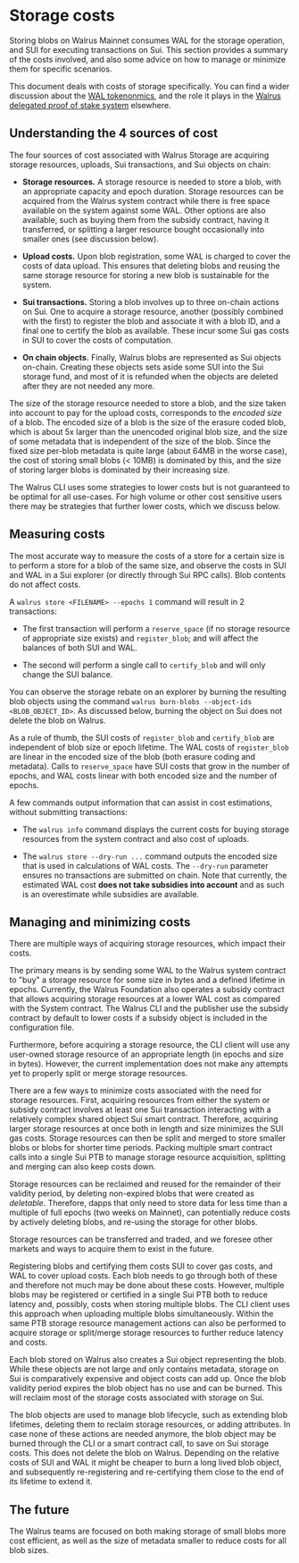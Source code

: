 # Storage costs

Storing blobs on Walrus Mainnet consumes WAL for the storage operation, and SUI for executing
transactions on Sui. This section provides a summary of the costs involved, and also some
advice on how to manage or minimize them for specific scenarios.

This document deals with costs of storage specifically. You can find a wider discussion about
the [WAL tokenonmics](https://www.walrus.xyz/wal-token), and the role it plays in the
[Walrus delegated proof of stake system](../walrus.pdf) elsewhere.

## Understanding the 4 sources of cost

The four sources of cost associated with Walrus Storage are acquiring storage resources, uploads,
Sui transactions, and Sui objects on chain:

- **Storage resources.** A storage resource is needed to store a blob, with an appropriate capacity
  and epoch duration.
  Storage resources can be acquired from the Walrus system contract while there is free space
  available on the system against some WAL. Other options are also available, such as buying
  them from the subsidy contract, having it transferred, or splitting a larger resource bought
  occasionally into smaller ones (see discussion below).

- **Upload costs.** Upon blob registration, some WAL is charged to cover the costs of data upload.
  This ensures that deleting blobs and reusing the same storage resource for storing a new blob is
  sustainable for the system.

- **Sui transactions.** Storing a blob involves up to three on-chain actions on Sui.
  One to acquire a storage resource, another (possibly combined with the first) to
  register the blob and associate it with a blob ID, and a final one to certify the blob
  as available. These incur some Sui gas costs in SUI to cover the costs of
  computation.

- **On chain objects.** Finally, Walrus blobs are represented as Sui objects
  on-chain. Creating these objects sets aside some SUI into the Sui storage fund,
  and most of it is refunded when the objects are deleted after they are not needed
  any more.

The size of the storage resource needed to store a blob, and the size taken into account to pay
for the upload costs, corresponds to the *encoded size* of a
blob. The encoded size of a blob is the size of the erasure coded blob, which is about 5x larger
than the unencoded original blob size, and the size of some metadata that is independent of the
size of the blob. Since the fixed size per-blob metadata is quite large (about 64MB in the worse
case), the cost of storing small blobs (< 10MB) is dominated by this, and the size of storing
larger blobs is dominated by their increasing size.

The Walrus CLI uses some strategies to lower costs but is not guaranteed to be optimal for all
use-cases. For high volume or other cost sensitive users there may be strategies that further
lower costs, which we discuss below.

## Measuring costs

<!-- WAL-723: Update this after changes are made to cost outputs. -->

The most accurate way to measure the costs of a store for a certain size is to perform a store
for a blob of the same size, and observe the costs in SUI and WAL in a Sui explorer (or directly
through Sui RPC calls). Blob contents do not affect costs.

A `walrus store <FILENAME> --epochs 1` command will result in 2 transactions:

- The first transaction will perform a `reserve_space` (if no storage resource of
  appropriate size exists) and `register_blob`; and will affect the balances of both
  SUI and WAL.

- The second will perform a single call to `certify_blob` and will only change the SUI balance.

You can observe the storage rebate on an explorer by burning the resulting blob objects
using the command `walrus burn-blobs --object-ids <BLOB_OBJECT_ID>`. As discussed below,
burning the object on Sui does not delete the blob on Walrus.

As a rule of thumb, the SUI costs of `register_blob` and `certify_blob` are independent of
blob size or epoch lifetime. The WAL costs of `register_blob` are linear in the encoded size of
the blob (both erasure coding and metadata). Calls to `reserve_space` have SUI costs that
grow in the number of epochs, and WAL costs linear with both encoded size and the number of epochs.

A few commands output information that can assist in cost estimations, without submitting
transactions:

- The `walrus info` command displays the current costs for buying storage resources from the
  system contract and also cost of uploads.

- The `walrus store --dry-run ...` command outputs the encoded size that is used in calculations
  of WAL costs. The `--dry-run` parameter ensures no transactions are submitted on chain. Note
  that currently, the estimated WAL cost **does not take subsidies into account** and as such is
  an overestimate while subsidies are available.

## Managing and minimizing costs

There are multiple ways of acquiring storage resources, which impact their costs.

The primary means is by sending some WAL to the Walrus system contract to "buy" a storage resource
for some size in bytes and a defined lifetime in epochs. Currently, the Walrus Foundation also
operates a subsidy contract that allows acquiring storage resources at a lower WAL cost as compared
with the System contract. The Walrus CLI and the publisher use the subsidy contract by default to
lower costs if a subsidy object is included in the configuration file.

Furthermore, before acquiring a storage resource, the CLI client will use any user-owned storage
resource of an appropriate length (in epochs and size in bytes). However, the current implementation
does not make any attempts yet to properly split or merge storage resources.
<!-- TODO(WAL-363): Update this as soon as better storage management is implemented. -->

There are a few ways to minimize costs associated with the need for storage resources. First,
acquiring resources from either the system or subsidy contract involves at least one Sui
transaction interacting with a relatively complex shared object Sui smart contract. Therefore,
acquiring larger storage resources at once both in length and size minimizes the SUI gas costs.
Storage resources can then be split and merged to store smaller blobs or blobs for shorter time
periods. Packing multiple smart contract calls into a single Sui PTB to manage storage resource
acquisition, splitting and merging can also keep costs down.

Storage resources can be reclaimed and reused for the remainder of their validity period,
by deleting non-expired blobs that were created as *deletable*.
Therefore, dapps that only need to store data for less time
than a multiple of full epochs (two weeks on Mainnet), can potentially reduce costs by actively
deleting blobs, and re-using the storage for other blobs.

Storage resources can be transferred and traded, and we foresee other markets and ways to
acquire them to exist in the future.

Registering blobs and certifying them costs SUI to cover gas costs, and WAL to cover upload costs.
Each blob needs to go through both of these and therefore not much may be done about these costs.
However, multiple blobs may be registered or certified in a single Sui PTB both to reduce latency
and, possibly, costs when storing multiple blobs. The CLI client uses this approach when uploading
multiple blobs simultaneously. Within the same PTB storage resource management actions can also be
performed to acquire storage or split/merge storage resources to further reduce latency and costs.

Each blob stored on Walrus also creates a Sui object representing the blob. While these objects are
not large and only contains metadata, storage on Sui is comparatively expensive and object costs
can add up. Once the blob validity period expires the blob object has no use and can be burned.
This will reclaim most of the storage costs associated with storage on Sui.

The blob objects are used to manage blob lifecycle, such as extending blob lifetimes, deleting
them to reclaim storage resources, or adding attributes. In case none of these actions are needed
anymore, the blob object may be burned through the CLI or a smart contract call, to save on Sui
storage costs. This does not delete the blob on Walrus. Depending on the relative costs of SUI and
WAL it might be cheaper to burn a long lived blob object, and subsequently re-registering and
re-certifying them close to the end of its lifetime to extend it.

## The future

The Walrus teams are focused on both making storage of small blobs more cost efficient,
as well as the size of metadata smaller to reduce costs for all blob sizes.
